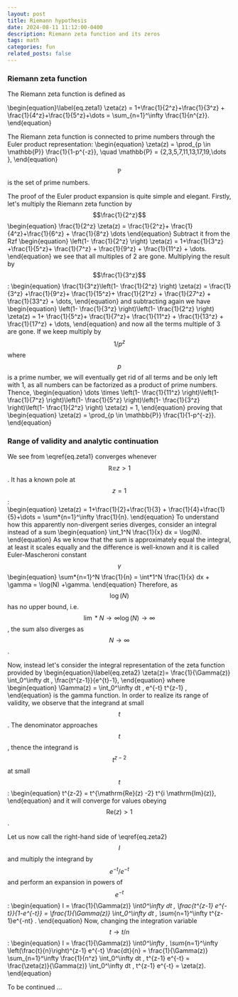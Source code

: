 ```yaml
---
layout: post
title: Riemann hypothesis
date: 2024-08-11 11:12:00-0400
description: Riemann zeta function and its zeros
tags: math
categories: fun
related_posts: false
---
```


### Riemann zeta function

The Riemann zeta function is defined as

\begin{equation}\label{eq.zeta1}
\zeta(z) = 1+\frac{1}{2^z}+\frac{1}{3^z} + \frac{1}{4^z}+\frac{1}{5^z}+\dots = \sum\_{n=1}^\infty \frac{1}{n^{z}}.
\end{equation}

The Riemann zeta function is connected to prime numbers through the Euler product representation:
\begin{equation}
\zeta(z) = \prod\_{p \in \mathbb{P}} \frac{1}{1-p^{-z}}, \quad \mathbb{P} = \{2,3,5,7,11,13,17,19,\dots \},
\end{equation}
$$\mathbb{P}$$ is the set of prime numbers.

The proof of the Euler product expansion is quite simple and elegant.
Firstly, let's multiply the Riemann zeta function by $$\frac{1}{2^z}$$
\begin{equation}
\frac{1}{2^z} \zeta(z) = \frac{1}{2^z}+ \frac{1}{4^z}+\frac{1}{6^z} + \frac{1}{8^z} \dots
\end{equation}
Subtract it from the Rzf
\begin{equation}
\left(1- \frac{1}{2^z} \right) \zeta(z) = 1+\frac{1}{3^z} +\frac{1}{5^z}+ \frac{1}{7^z} + \frac{1}{9^z} + \frac{1}{11^z} + \dots.
\end{equation}
we see that all multiples of 2 are gone.
Multiplying the result by $$\frac{1}{3^z}$$:
\begin{equation}
\frac{1}{3^z}\left(1- \frac{1}{2^z} \right) \zeta(z) = \frac{1}{3^z} +\frac{1}{9^z}+ \frac{1}{15^z}+ \frac{1}{21^z} + \frac{1}{27^z} + \frac{1}{33^z} + \dots,
\end{equation}
and subtracting again we have
\begin{equation}
\left(1- \frac{1}{3^z} \right)\left(1- \frac{1}{2^z} \right) \zeta(z) = 1+ \frac{1}{5^z}+ \frac{1}{7^z}+ \frac{1}{11^z} + \frac{1}{13^z} + \frac{1}{17^z} + \dots,
\end{equation}
and now all the terms multiple of 3 are gone.
If we keep multiply by $$1/p^z$$ where $$p$$ is a prime number, we will eventually get rid of all terms and be only left with 1, as all numbers can be factorized as a product of prime numbers. Thence,
\begin{equation}
\dots \times \left(1- \frac{1}{11^z} \right)\left(1- \frac{1}{7^z} \right)\left(1- \frac{1}{5^z} \right)\left(1- \frac{1}{3^z} \right)\left(1- \frac{1}{2^z} \right) \zeta(z) = 1,
\end{equation}
proving that
\begin{equation}
\zeta(z) = \prod\_{p \in \mathbb{P}} \frac{1}{1-p^{-z}}.
\end{equation}

### Range of validity and analytic continuation

We see from \eqref{eq.zeta1} converges whenever $$\mathbb{Re} z>1$$. It has a known pole at $$z=1$$:  
\begin{equation}
\zeta(z) = 1+\frac{1}{2}+\frac{1}{3} + \frac{1}{4}+\frac{1}{5}+\dots = \sum*{n=1}^\infty \frac{1}{n}.
\end{equation}
To understand how this apparently non-divergent series diverges, consider an integral instead of a sum
\begin{equation}
\int_1^N \frac{1}{x} dx = \log(N).
\end{equation}
As we know that the sum is approximately equal the integral, at least it scales equally and the difference is well-known and it is called Euler-Mascheroni constant $$\gamma$$
\begin{equation}
\sum*{n=1}^N \frac{1}{n} = \int*1^N \frac{1}{x} dx + \gamma = \log(N) +\gamma.
\end{equation}
Therefore, as $$\log(N)$$ has no upper bound, i.e. $$\lim*{N\to \infty} \log(N) \to \infty$$, the sum also diverges as $$N\to \infty$$.

Now, instead let's consider the integral representation of the zeta function provided by
\begin{equation}\label{eq.zeta2}
\zeta(z)= \frac{1}{\Gamma(z)} \int_0^\infty dt \, \frac{t^{z-1}}{e^{t}-1},
\end{equation}
where
\begin{equation}
\Gamma(z) = \int_0^\infty dt \, e^{-t} t^{z-1} ,
\end{equation}
is the gamma function. In order to realize its range of validity, we observe that the integrand at small $$t$$. The denominator approaches $$t$$, thence the integrand is $$t^{z-2}$$ at small $$t$$:
\begin{equation}
t^{z-2} = t^{\mathrm{Re}(z) -2} t^{i \mathrm{Im}(z)},
\end{equation}
and it will converge for values obeying $$\mathrm{Re}(z) >1$$.

Let us now call the right-hand side of \eqref{eq.zeta2} $$I$$ and multiply the integrand by $$e^{-t}/e^{-t}$$ and perform an expansion in powers of $$e^{-t}$$:
\begin{equation}
I = \frac{1}{\Gamma(z)} \int*0^\infty dt \, \frac{t^{z-1} e^{-t}}{1-e^{-t}} = \frac{1}{\Gamma(z)} \int_0^\infty dt \, \sum*{n=1}^\infty t^{z-1}e^{-nt} .
\end{equation}
Now, changing the integration variable $$t\to t/n$$:
\begin{equation}
I = \frac{1}{\Gamma(z)} \int*0^\infty \, \sum*{n=1}^\infty \left(\frac{t}{n}\right)^{z-1} e^{-t} \frac{dt}{n} = \frac{1}{\Gamma(z)} \sum\_{n=1}^\infty \frac{1}{n^z} \int_0^\infty dt \, t^{z-1} e^{-t} = \frac{\zeta(z)}{\Gamma(z)} \int_0^\infty dt \, t^{z-1} e^{-t} = \zeta(z).
\end{equation}

To be continued ...
